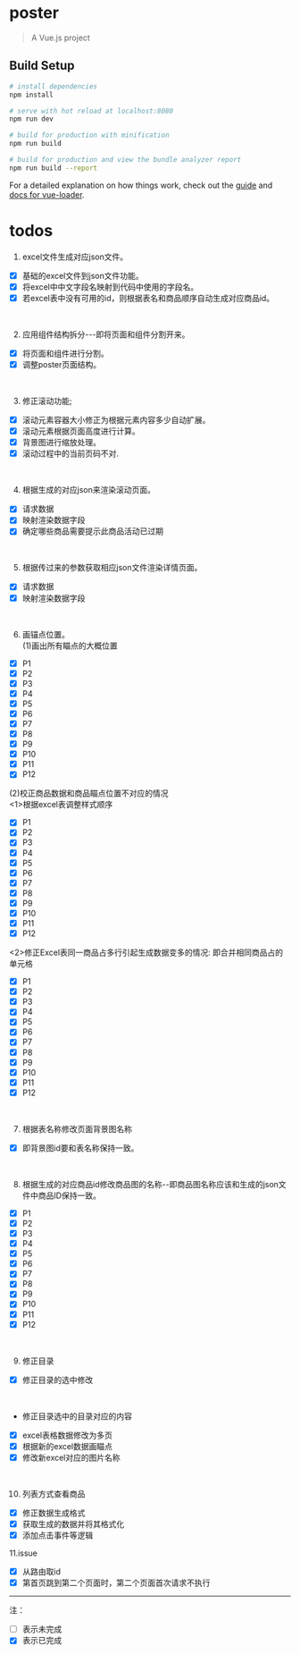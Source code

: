 # poster

> A Vue.js project

## Build Setup

``` bash
# install dependencies
npm install

# serve with hot reload at localhost:8080
npm run dev

# build for production with minification
npm run build

# build for production and view the bundle analyzer report
npm run build --report
```

For a detailed explanation on how things work, check out the [guide](http://vuejs-templates.github.io/webpack/) and [docs for vue-loader](http://vuejs.github.io/vue-loader).

# todos
1. excel文件生成对应json文件。
- [x] 基础的excel文件到json文件功能。
- [x] 将excel中中文字段名映射到代码中使用的字段名。
- [x] 若excel表中没有可用的id，则根据表名和商品顺序自动生成对应商品id。
<br />

2. 应用组件结构拆分---即将页面和组件分割开来。
- [x] 将页面和组件进行分割。 
- [x] 调整poster页面结构。
<br />

3. 修正滚动功能;
- [x] 滚动元素容器大小修正为根据元素内容多少自动扩展。
- [x] 滚动元素根据页面高度进行计算。
- [x] 背景图进行缩放处理。
- [x] 滚动过程中的当前页码不对.       
<br />

4. 根据生成的对应json来渲染滚动页面。
- [x] 请求数据
- [x] 映射渲染数据字段
- [x] 确定哪些商品需要提示此商品活动已过期
<br />

5. 根据传过来的参数获取相应json文件渲染详情页面。
- [x] 请求数据
- [x] 映射渲染数据字段         
<br />

6. 画锚点位置。   
(1)画出所有瞄点的大概位置
- [x] P1
- [x] P2
- [x] P3
- [x] P4
- [x] P5
- [x] P6
- [x] P7
- [x] P8
- [x] P9
- [x] P10
- [x] P11
- [x] P12

(2)校正商品数据和商品瞄点位置不对应的情况   
<1>根据excel表调整样式顺序
- [x] P1
- [x] P2
- [x] P3
- [x] P4
- [x] P5
- [x] P6
- [x] P7
- [x] P8
- [x] P9
- [x] P10
- [x] P11
- [x] P12

<2>修正Excel表同一商品占多行引起生成数据变多的情况:
即合并相同商品占的单元格
- [x] P1
- [x] P2
- [x] P3
- [x] P4
- [x] P5
- [x] P6
- [x] P7
- [x] P8
- [x] P9
- [x] P10
- [x] P11
- [x] P12

<br />

7. 根据表名称修改页面背景图名称
- [x] 即背景图id要和表名称保持一致。
<br />

8. 根据生成的对应商品id修改商品图的名称--即商品图名称应该和生成的json文件中商品ID保持一致。
- [x] P1
- [x] P2
- [x] P3
- [x] P4
- [x] P5
- [x] P6
- [x] P7
- [x] P8
- [x] P9
- [x] P10
- [x] P11
- [x] P12
<br />

9. 修正目录
- [x] 修正目录的选中修改  
<br />

- 修正目录选中的目录对应的内容    
- [x] excel表格数据修改为多页    
- [x] 根据新的excel数据画瞄点     
- [x] 修改新excel对应的图片名称    

<br />

10. 列表方式查看商品  
- [x] 修正数据生成格式
- [x] 获取生成的数据并将其格式化
- [x] 添加点击事件等逻辑

11.issue
- [x] 从路由取id
- [x] 第首页跳到第二个页面时，第二个页面首次请求不执行

--------------------

注：
- [ ]  表示未完成
- [x] 表示已完成
